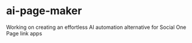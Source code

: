 # ai-page-maker
Working on creating an effortless AI automation alternative for Social One Page link apps
